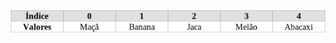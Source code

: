 ![Basico/img/lista01.png](https://github.com/GabrielSantana01/Python/blob/main/Basico/img/lista01.png)
